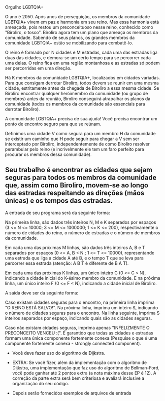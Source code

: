 Orgulho LGBTQIA+

O ano é 2050. Após anos de perseguição, os membros da comunidade LGBTQIA+ vivem em paz e harmonia em seu reino. Mas essa harmonia está ameaçada, pois restou um preconceituoso nesse reino, conhecido como "Biroliro, o tosco". Biroliro agora tem um plano que ameaça os membros da comunidade. Sabendo de seus planos, os grandes membros da comunidade LGBTQIA+ estão se mobilizando para combatê-lo.

O reino é formado por N cidades e M estradas, cada uma das estradas liga duas das cidades, e demora-se um certo tempo para se percorrer cada uma delas. O reino fica em uma região montanhosa e as estradas só podem ser percorridas em uma direção.

Há K membros da comunidade LGBTQIA+, localizados em cidades variadas. Para que consigam derrotar Biroliro, todos devem se reunir em uma mesma cidade, estritamente antes da chegada de Biroliro a essa mesma cidade. Se Biroliro encontrar qualquer heróimembro da comunidade (ou grupo de membros) antes da reunião, Biroliro conseguirá atrapalhar os planos da comunidade (todos os membros da comunidade são essenciais para derrotar Biroliro).

A comunidade LGBTQIA+ precisa de sua ajuda! Você precisa encontrar um ponto de encontro seguro para que se reúnam.

Definimos uma cidade V como segura para um membro H da comunidade se existir um caminho que H pode seguir para chegar a V sem ser interceptado por Biroliro, independentemente de como Biroliro resolver perambular pelo reino (e incrivelmente ele tem um faro perfeito para procurar os membros dessa comunidade).

Seu trabalho é encontrar as cidades que sejam seguras para todos os membros da comunidade que, assim como Biroliro, movem-se ao longo das estradas respeitando as direções (mãos únicas) e os tempos das estradas.
-------------

A entrada de seu programa será da seguinte forma:

Na primeira linha, são dados três inteiros N, M e K separados por espaços (3 <= N <= 10000; 3 <= M <= 1000000; 1 <= K <= 200), respectivamente o número de cidades do reino, o número de estradas e o número de membros da comunidade.

Em cada uma das próximas M linhas, são dados três inteiros A, B e T separados por espaços (0 <= A, B < N ; 1 <= T <= 10000), representando uma estrada que liga a cidade A até B, e o tempo T que se leva para percorrer essa estrada (atenção: A B T é diferente de B A T).

Em cada uma das próximas K linhas, um único inteiro C (0 <= C < N), indicando a cidade inicial do K-ésimo membro da comunidade. E na próxima linha, um único inteiro F (0 <= F < N), indicando a cidade inicial de Biroliro.

A saída deve ser da seguinte forma:

Caso existam cidades seguras para o encontro, na primeira linha imprima "O REINO ESTÁ SALVO!". Na próxima linha, imprima um inteiro S, indicando o número de cidades seguras para o encontro. Na linha seguinte, imprima S inteiros separados por espaço, indicando quais são as cidades seguras.

Caso não existam cidades seguras, imprima apenas "INFELIZMENTE O PRECONCEITO VENCEU :(". É garantido que todas as cidades e estradas formam uma única componente fortemente conexa (Pesquise o que é uma componente fortemente conexa - strongly connected component).

* Você deve fazer uso do algoritmo de Dijkstra.

* EXTRA: Se você fizer, além da implementação com o algoritmo de Dijkstra, uma implementação que faz uso do algoritmo de Bellman-Ford, você pode ganhar até 2 pontos extra (a nota máxima desse EP é 12). A correção da parte extra será bem criteriosa e avaliará inclusive a organização do seu código.

* Depois serão fornecidos exemplos de arquivos de entrada

